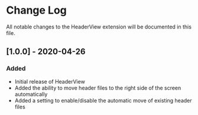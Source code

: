 # Change Log

All notable changes to the HeaderView extension will be documented in this file.

## [1.0.0] - 2020-04-26

### Added

- Initial release of HeaderView
- Added the ability to move header files to the right side of the screen automatically
- Added a setting to enable/disable the automatic move of existing header files